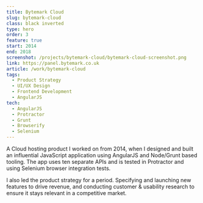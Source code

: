 ```yaml
---
title: Bytemark Cloud
slug: bytemark-cloud
class: black inverted
type: hero
order: 3
feature: true
start: 2014
end: 2018
screenshot: /projects/bytemark-cloud/bytemark-cloud-screenshot.png
link: https://panel.bytemark.co.uk
article: /work/bytemark-cloud
tags:
  - Product Strategy
  - UI/UX Design
  - Frontend Development
  - AngularJS
tech:
  - AngularJS
  - Protractor
  - Grunt
  - Browserify
  - Selenium
---
```

A Cloud hosting product I worked on from 2014, when I designed and built an influential JavaScript application using AngularJS and Node/Grunt based tooling. The app uses ten separate APIs and is tested in Protractor and using Selenium browser integration tests.

I also led the product strategy for a period. Specifying and launching new features to drive revenue, and conducting customer & usability research to ensure it stays relevant in a competitive market.
